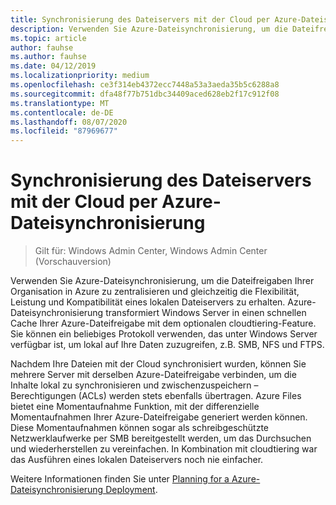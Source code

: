```yaml
---
title: Synchronisierung des Dateiservers mit der Cloud per Azure-Dateisynchronisierung
description: Verwenden Sie Azure-Dateisynchronisierung, um die Dateifreigaben Ihrer Organisation in Azure zu zentralisieren und gleichzeitig die Flexibilität, Leistung und Kompatibilität eines lokalen Dateiservers zu erhalten. Azure-Dateisynchronisierung transformiert Windows Server in einen schnellen Cache Ihrer Azure-Dateifreigabe mit dem optionalen cloudtiering-Feature.
ms.topic: article
author: fauhse
ms.author: fauhse
ms.date: 04/12/2019
ms.localizationpriority: medium
ms.openlocfilehash: ce3f314eb4372ecc7448a53a3aeda35b5c6288a8
ms.sourcegitcommit: dfa48f77b751dbc34409aced628eb2f17c912f08
ms.translationtype: MT
ms.contentlocale: de-DE
ms.lasthandoff: 08/07/2020
ms.locfileid: "87969677"
---
```

# <a name="sync-your-file-server-with-the-cloud-by-using-azure-file-sync"></a>Synchronisierung des Dateiservers mit der Cloud per Azure-Dateisynchronisierung

>Gilt für: Windows Admin Center, Windows Admin Center (Vorschauversion)

Verwenden Sie Azure-Dateisynchronisierung, um die Dateifreigaben Ihrer Organisation in Azure zu zentralisieren und gleichzeitig die Flexibilität, Leistung und Kompatibilität eines lokalen Dateiservers zu erhalten. Azure-Dateisynchronisierung transformiert Windows Server in einen schnellen Cache Ihrer Azure-Dateifreigabe mit dem optionalen cloudtiering-Feature. Sie können ein beliebiges Protokoll verwenden, das unter Windows Server verfügbar ist, um lokal auf Ihre Daten zuzugreifen, z.B. SMB, NFS und FTPS.

Nachdem Ihre Dateien mit der Cloud synchronisiert wurden, können Sie mehrere Server mit derselben Azure-Dateifreigabe verbinden, um die Inhalte lokal zu synchronisieren und zwischenzuspeichern – Berechtigungen (ACLs) werden stets ebenfalls übertragen. Azure Files bietet eine Momentaufnahme Funktion, mit der differenzielle Momentaufnahmen Ihrer Azure-Dateifreigabe generiert werden können. Diese Momentaufnahmen können sogar als schreibgeschützte Netzwerklaufwerke per SMB bereitgestellt werden, um das Durchsuchen und wiederherstellen zu vereinfachen. In Kombination mit cloudtiering war das Ausführen eines lokalen Dateiservers noch nie einfacher.

Weitere Informationen finden Sie unter [Planning for a Azure-Dateisynchronisierung Deployment](https://aka.ms/afs).